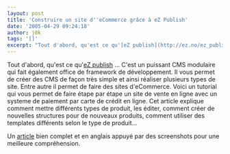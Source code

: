 ```yaml
---
layout: post
title: 'Construire un site d''eCommerce grâce à eZ Publish'
date: '2005-04-29 09:24:18'
author: j0k
tags: '[]'
excerpt: "Tout d'abord, qu'est ce qu'[eZ publish](http://ez.no/ez_publish/download) ... C'est un puissant CMS modulaire qui fait également office de framework de développement. Il vous permet de créer des CMS de façon très simple et ainsi réaliser plusieurs types de site.     \nEntre autre il permet de faire des sites d'eCommerce. Voici un tutorial qui vous permet de      …"
---
```


Tout d'abord, qu'est ce qu'[eZ publish](http://ez.no/ez_publish/download) ... C'est un puissant CMS modulaire qui fait également office de framework de développement. Il vous permet de créer des CMS de façon très simple et ainsi réaliser plusieurs types de site.
Entre autre il permet de faire des sites d'eCommerce. Voici un tutorial qui vous permet de faire étape par étape un site de vente en ligne avec un systeme de paiement par carte de crédit en ligne.   Cet article explique comment mettre différents types de produit, les éditer, comment créer de nouvelles structures pour de nouveaux produits, comment utiliser des templates différents selon le type de produit...

Un [article](http://www.sitepoint.com/article/ecommerce-website-ez-publish) bien complet et en anglais appuyé par des screenshots pour une meilleure compréhension.

